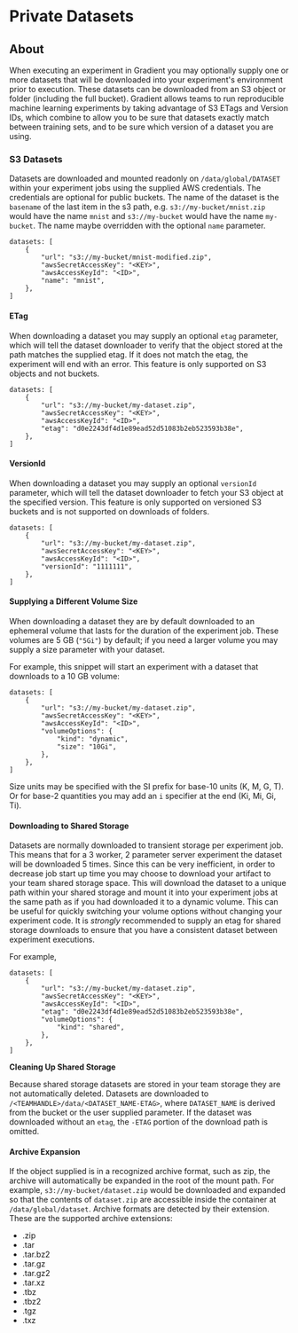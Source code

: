 # Private Datasets

## About

When executing an experiment in Gradient you may optionally supply one or more datasets that will be downloaded into your experiment's environment prior to execution. These datasets can be downloaded from an S3 object or folder \(including the full bucket\). Gradient allows teams to run reproducible machine learning experiments by taking advantage of S3 ETags and Version IDs, which combine to allow you to be sure that datasets exactly match between training sets, and to be sure which version of a dataset you are using.

### S3 Datasets

Datasets are downloaded and mounted readonly on `/data/global/DATASET` within your experiment jobs using the supplied AWS credentials. The credentials are optional for public buckets. The name of the dataset is the `basename` of the last item in the s3 path, e.g. `s3://my-bucket/mnist.zip` would have the name `mnist` and `s3://my-bucket` would have the name `my-bucket`. The name maybe overridden with the optional `name` parameter.

```text
datasets: [
    {
        "url": "s3://my-bucket/mnist-modified.zip",
        "awsSecretAccessKey": "<KEY>",
        "awsAccessKeyId": "<ID>",
        "name": "mnist",
    },
]
```

#### ETag

When downloading a dataset you may supply an optional `etag` parameter, which will tell the dataset downloader to verify that the object stored at the path matches the supplied etag. If it does not match the etag, the experiment will end with an error. This feature is only supported on S3 objects and not buckets.

```text
datasets: [
    {
        "url": "s3://my-bucket/my-dataset.zip",
        "awsSecretAccessKey": "<KEY>",
        "awsAccessKeyId": "<ID>",
        "etag": "d0e2243df4d1e89ead52d51083b2eb523593b38e",
    },
]
```

#### VersionId

When downloading a dataset you may supply an optional `versionId` parameter, which will tell the dataset downloader to fetch your S3 object at the specified version. This feature is only supported on versioned S3 buckets and is not supported on downloads of folders.

```text
datasets: [
    {
        "url": "s3://my-bucket/my-dataset.zip",
        "awsSecretAccessKey": "<KEY>",
        "awsAccessKeyId": "<ID>",
        "versionId": "1111111",
    },
]
```

#### Supplying a Different Volume Size

When downloading a dataset they are by default downloaded to an ephemeral volume that lasts for the duration of the experiment job. These volumes are 5 GB \(`"5Gi"`\) by default; if you need a larger volume you may supply a size parameter with your dataset.

For example, this snippet will start an experiment with a dataset that downloads to a 10 GB volume:

```text
datasets: [
    {
        "url": "s3://my-bucket/my-dataset.zip",
        "awsSecretAccessKey": "<KEY>",
        "awsAccessKeyId": "<ID>",
        "volumeOptions": {
            "kind": "dynamic",
            "size": "10Gi",
        },
    },
]
```

Size units may be specified with the SI prefix for base-10 units \(K, M, G, T\). Or for base-2 quantities you may add an `i` specifier at the end \(Ki, Mi, Gi, Ti\).

#### Downloading to Shared Storage

Datasets are normally downloaded to transient storage per experiment job. This means that for a 3 worker, 2 parameter server experiment the dataset will be downloaded 5 times. Since this can be very inefficient, in order to decrease job start up time you may choose to download your artifact to your team shared storage space. This will download the dataset to a unique path within your shared storage and mount it into your experiment jobs at the same path as if you had downloaded it to a dynamic volume. This can be useful for quickly switching your volume options without changing your experiment code. It is _strongly_ recommended to supply an etag for shared storage downloads to ensure that you have a consistent dataset between experiment executions.

For example,

```text
datasets: [
    {
        "url": "s3://my-bucket/my-dataset.zip",
        "awsSecretAccessKey": "<KEY>",
        "awsAccessKeyId": "<ID>",
        "etag": "d0e2243df4d1e89ead52d51083b2eb523593b38e",
        "volumeOptions": {
            "kind": "shared",
        },
    },
]
```

**Cleaning Up Shared Storage**

Because shared storage datasets are stored in your team storage they are not automatically deleted. Datasets are downloaded to `/<TEAMHANDLE>/data/<DATASET_NAME-ETAG>`, where `DATASET_NAME` is derived from the bucket or the user supplied parameter. If the dataset was downloaded without an `etag`, the `-ETAG` portion of the download path is omitted.

#### Archive Expansion

If the object supplied is in a recognized archive format, such as zip, the archive will automatically be expanded in the root of the mount path. For example, `s3://my-bucket/dataset.zip` would be downloaded and expanded so that the contents of `dataset.zip` are accessible inside the container at `/data/global/dataset`. Archive formats are detected by their extension. These are the supported archive extensions:

* .zip
* .tar
* .tar.bz2
* .tar.gz
* .tar.gz2
* .tar.xz
* .tbz
* .tbz2
* .tgz
* .txz

